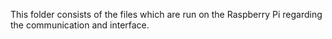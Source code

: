 This folder consists of the files which are run on the Raspberry Pi regarding the communication and interface.
